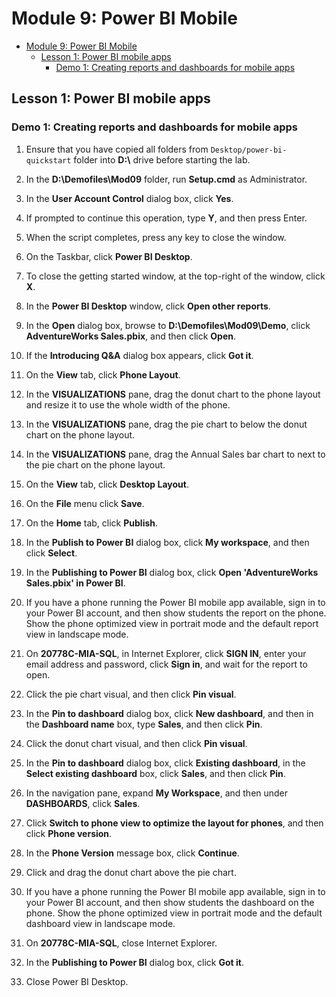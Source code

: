 # Module 9: Power BI Mobile

- [Module 9: Power BI Mobile](#module-9-power-bi-mobile)
  - [Lesson 1: Power BI mobile apps](#lesson-1-power-bi-mobile-apps)
    - [Demo 1: Creating reports and dashboards for mobile apps](#demo-1-creating-reports-and-dashboards-for-mobile-apps)

## Lesson 1: Power BI mobile apps

### Demo 1: Creating reports and dashboards for mobile apps

1. Ensure that you have copied all folders from `Desktop/power-bi-quickstart` folder into **D:\\** drive before starting the lab.

2. In the **D:\\Demofiles\\Mod09** folder, run **Setup.cmd** as Administrator.

3. In the **User Account Control** dialog box, click **Yes**.

4. If prompted to continue this operation, type **Y**, and then press Enter.

5. When the script completes, press any key to close the window.

6. On the Taskbar, click **Power BI Desktop**.

7. To close the getting started window, at the top-right of the window, click **X**.

10. In the **Power BI Desktop** window, click **Open other reports**.

11. In the **Open** dialog box, browse to **D:\\Demofiles\\Mod09\\Demo**, click **AdventureWorks Sales.pbix**, and then click **Open**.

12. If the **Introducing Q&A** dialog box appears, click **Got it**.

13. On the **View** tab, click **Phone Layout**.

14. In the **VISUALIZATIONS** pane, drag the donut chart to the phone layout and resize it to use the whole width of the phone.

15. In the **VISUALIZATIONS** pane, drag the pie chart to below the donut chart on the phone layout.

16. In the **VISUALIZATIONS** pane, drag the Annual Sales bar chart to next to the pie chart on the phone layout.

17. On the **View** tab, click **Desktop Layout**.

18. On the **File** menu click **Save**.

19. On the **Home** tab, click **Publish**.

20. In the **Publish to Power BI** dialog box, click **My workspace**, and then click **Select**.

21. In the **Publishing to Power BI** dialog box, click **Open 'AdventureWorks Sales.pbix' in Power BI**.

22. If you have a phone running the Power BI mobile app available, sign in to your Power BI account, and then show students the report on the phone. Show the phone optimized view in portrait mode and the default report view in landscape mode.

23. On **20778C-MIA-SQL**, in Internet Explorer, click **SIGN IN**, enter your email address and password, click **Sign in**, and wait for the report to open.

24. Click the pie chart visual, and then click **Pin visual**.

25. In the **Pin to dashboard** dialog box, click **New dashboard**, and then in the **Dashboard name** box, type **Sales**, and then click **Pin**.

26. Click the donut chart visual, and then click **Pin visual**.

27. In the **Pin to dashboard** dialog box, click **Existing dashboard**, in the **Select existing dashboard** box, click **Sales**, and then click **Pin**.

28. In the navigation pane, expand **My Workspace**, and then under **DASHBOARDS**, click **Sales**.

29. Click **Switch to phone view to optimize the layout for phones**, and then click **Phone version**.

30. In the **Phone Version** message box, click **Continue**.

31. Click and drag the donut chart above the pie chart.

32. If you have a phone running the Power BI mobile app available, sign in to your Power BI account, and then show students the dashboard on the phone. Show the phone optimized view in portrait mode and the default dashboard view in landscape mode.

33. On **20778C-MIA-SQL**, close Internet Explorer.

34. In the **Publishing to Power BI** dialog box, click **Got it**.

35. Close Power BI Desktop.
